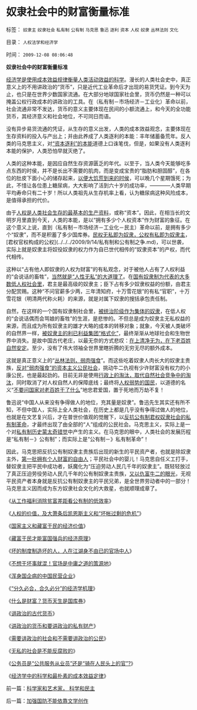 # 奴隶社会中的财富衡量标准

标签： `奴隶主` `奴隶社会` `私有制` `公有制` `马克思` `鲁迅` `逐利` `资本` `人权` `奴隶` `丛林法则` `文化` 

目录： `人权法学和经济学`

时间： `2009-12-08 08:06:48`

**奴隶社会中的财富衡量标准**

[经济学是使用成本效益规律衡量人类活动效益的科学](../../../2009/9/9/经济学，政治中的经济学和“政治经济学”.md)。漫长的人类社会史中，真正意义上的不用讲政治的“货币”，只是近代工业革命后才出现的易货凭证。到今天为止，也只是在世界少数国家流通。在大部分地球国家社会里，货币仍然是一种可以掩盖公权行政成本的讲政治的工具。在（私有制－市场经济－工业化）革命以前，社会流通非常不发达，货币的意义主要体现在民间的小额流通上，和今天的全功能货币，其经济意义和社会地位，不可同日而语。

没有异步易货流通的凭证，从生存的意义出发，人类的成本效益观念，主要体现在生存资料的投入与产出上；并由此养成了人类逐利的本能：丰年储蓄备荒年。反人类的马克思主义，对[“资本逐利”的本能](../../../2009/11/9/“资本逐利”是人类行为第三个次级需求本能.md)道德上口诛笔伐，但是，如果没有人类逐利本能的保护，人类恐怕早就灭绝了。

人类的这种本能，是因应自然生存资源匮乏的年代。以至于，当人类今天能够吃多点东西的时侯，并不是长出不需要的肌肉，而是变成宝贵的“脂肪和胆固醇”，在各位的肚皮下面小心的储存起来，[以便大饥荒到来的时侯](../../../2009/8/2/英属孟加拉两次大饥荒和经济学家的良心.md)，可以晚几个星期饿死；为此，不惜让各位患上糖尿病，大大影响了活到六十岁的成功率，————人类早期平均寿命只有二十岁！所以人类祖先从生存机率上看，认为糖尿病这种风险成本，是值得承担的代价。

由于[人权是人类社会生存的最基本的生产资料](../../../2009/10/15/人权是生产的要素，劳动者和资本家的相生关系.md)，或称“资本”。因此，在相当长的文明岁月里直到今天，人类的本能，是以“拥有多少个人权资本”作为财富的象征。在这个意义上说，直到（私有制－市场经济－工业化－民主）革命以前，是拥有多少个“奴隶”，而不是积蓄了多少国库券。[民权无私即为奴隶，公权有私即为奴隶主](http://darthvad.blog.163.com/blog/static/533994702009425114911307/?)，[君权官权构成的公权](../../../2009/9/14/私有制和公有制之争.md)，可以世袭，实际上就是奴隶主将奴役奴隶的权力作为自已世代相传的“奴隶资本”的产权，而代代相传。

这种以“占有他人即奴隶的人权为财富”的有私观念，对于被他人占有了人权利益的“会说话的畜牲”，[当然就是“人性无私”的大道理了](../../../2009/6/26/无私信仰者人格安附？.md)。在[国有奴隶制为代表的大多数低人权社会里](../../../2009/11/16/奴隶制社会和古罗马.md)，君主是最高级的奴隶主；臣下占有多少奴隶权益的份额，由君主分配赏赐。这种“不问官薪多少两，三年清知府，十万雪花银”的有私“官职”，十万雪花银（明清两代称火耗）的来源，就是对属下奴隶的搜括承包责任制。

自然，在这样的一个国有奴隶制社会里，[被统治阶级作为集体的奴隶](http://hi.baidu.com/darthchn/blog/item/99acc5d879b49ce038012f74.html)，在低人权的“会说话偶而会骂娘的畜牲”的生涯，是悲惨的。不但总是成为奴隶主无私权益的来源，而且成为所有奴隶主的雄才大略的成本的转移对象；就象，今天被人类破坏的自然界一样，[被奴隶主的利已利益集团“格式化”](../../../2009/9/16/亵渎自然母亲的“发展就是硬道理”.md)，最终渐渐从地球社会和生物世界中消失。是故中国古代老庄，以最无奈的方式悲叹：[在上清净无为，在下老百姓自然安定](../../../2009/2/9/黄宗羲定律“老百姓尽量别折腾”.md)。至少，没有了伟大领袖全世界里瞎折腾的无穷无尽的额外成本。

这就是真正意义上的“[丛林法则，弱肉强食](../../../2009/9/17/老百姓，巨款，仇富，弱肉强食，垄断和黑社会.md)”。而这些吃着奴隶人肉长大的奴隶主贵族，[反对“弱肉强食”的资本主义公民社会](../../../2009/2/21/社会保障原则之“不能干扰进化论”.md)，挑动牛二仇视有少许财富没有权力的小康公民，也是最起劲的。目前无非是使用[行政上的淘汰，取代自然社会竞争中的淘汰](http://darthvad.blog.sohu.com/132380995.html)，同时取消了对人权自然人的保障底线；最终将[人权弱势的国民](../../../2009/7/31/弱势人群和人权弱势人群之人人平等.md)，以道德的名义“[不要问国家对老百姓干了什么](../../../2009/7/28/不要问国家对你做了什么，要问你为国家做了什么.md)”地忠君爱国，置于死地而万劫不复！

鲁迅说“中国人从来没有争得做人的地位，充其量是奴隶”。鲁迅先生其实还有所不知，不但中国人，实际上全人类社会，在历史上都是几乎没有争得过做人的地位，也就是在文艺复兴后，才在普世价值观的觉醒下，以[反抗公有制君权奴隶社会的私有制革命](../../../2009/9/15/极限垄断初始分布也能最终均富.md)，才最终出现了由全部的“人”组成的公民社会。马克思主义，实际上是一个对[私有制历史蒙太奇错觉](../../../2009/9/14/历史蒙太奇的反垄断和社会主义公有制.md)中产生的主义。在马克思的眼中，人类社会的发展历程是“私有制－》公有制”；而实际上是“公有制－》私有制革命”！

因此，马克思把反抗公有制奴隶主贵族后出现的新生的平民资产者，也就是除奴隶主外，[第一批拥有个人财富的自由人](../../../2009/10/26/民主和人权，就是“允许一部分人先富起来”.md)；平民社会中的婴儿！马克思自任义工打手，替奴隶主把平民中成功者，妖魔化为“压迫劳动人民几千年的奴隶主”。既轻轻放过了真正压迫劳役劳动人民几千年的公有制奴隶主贵族，[又以仇富牛二的眼光](../../../2009/10/13/小农意识仇富牛二历史命运.md)，无视平民资产者本身就是反抗公有制奴隶主的平民兄弟，是全世界劳动者中的一部分！马克思主义因而成为东方奴隶社会文化的大救星，也就顺理成章了。

《[从工作福利消除贫富差距看公有制的低效率](../../../2009/11/28/从工作福利消除贫富差距看公有制的低效率.md)》

《[人权的价值，及大萧条后凯恩斯主义和“坏帐过剩的危机”](../../../2009/11/29/大萧条后凯恩斯主义和“坏帐过剩的危机”.md)》

《[国家主义和藏富于民的经济价值](../../../2009/11/30/国家主义和藏富于民的经济价值.md)》

《[藏富于民才能富国强兵的经济原理](../../../2009/12/1/藏富于民才能富国强兵的经济原理.md)》

《[坏的制度制造坏的人，人在江湖身不由已的官场中人](../../../2009/12/1/“人在江湖，身不由已”.md)》

《[不想干坏事就混！官场是中庸之道的策源地](../../../2009/12/2/混！中庸之道的策源地.md)》

《[浑身国企病的中国民营企业](../../../2009/12/2/浑身国企病的中国民营企业.md)》

《[“分久必合，合久必分”的经济学机理](../../../2009/12/3/“分久必合，合久必分”.md)》

《[什么是财富？货币天生是国库券](../../../2009/12/3/什么是财富？货币天生是国库券.md)》

《[讲政治的古代货币](../../../2009/12/4/讲政治的古代货币.md)》

《[讲政治的货币和要讲政治的私有财产](../../../2009/12/4/讲政治的货币和要讲政治的私有财产.md)》

《[需要讲政治的社会和不需要讲政治的公民](../../../2009/12/5/需要讲政治的社会和不需要讲政治的公民.md)》

《[无私的社会是不能反腐败的](../../../2009/12/5/无私的社会是不能反腐败的.md)》

《[公务员是“公共服务从业员”还是“骑在人民头上的官”?](../../../2009/12/6/公务员，即公共服务从业员.md)》

《[经济学中的科学和最朴素的成本效益定律](../../../2009/12/7/经济学中的科学和最朴素的成本效益定律.md)》



前一篇：[科学家和艺术家，&nbsp;科学和民主](../../../2009/12/7/科学家和艺术家，科学和民主.md)

后一篇：[加强国防不能依靠文学创作](../../../2009/12/8/加强国防不能依靠文学创作.md)